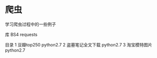 # 爬虫
学习爬虫过程中的一些例子

库
BS4
requests

目录
1 豆瓣top250 python2.7 
2 盗墓笔记全文下载 python2.7
3 淘宝模特图片  python2.7
